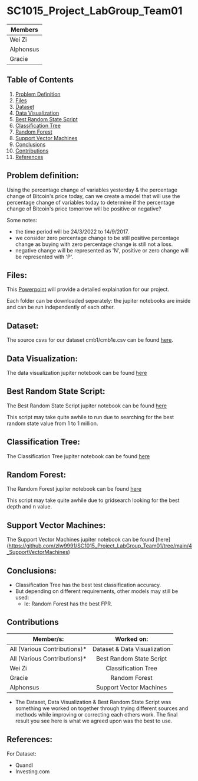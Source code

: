 # SC1015_Project_LabGroup_Team01

| Members       |
| ------------- |
| Wei Zi      |
| Alphonsus      |
| Gracie |

## Table of Contents  
1. [Problem Definition](#problem-definition)  
2. [Files](#files)
3. [Dataset](#dataset)
4. [Data Visualization](#data-visualization)
5. [Best Random State Script](#best-random-state-script)
6. [Classification Tree](#classification-tree)
7. [Random Forest](#random-forest)
8. [Support Vector Machines](#support-vector-machines)
9. [Conclusions](#conclusions)
10. [Contributions](#contributions)
11. [References](#references)

<a name="headers"/>


## Problem definition:
Using the percentage change of variables yesterday & the percentage change of Bitcoin's price today, can we create a model that will use the percentage change of variables today to determine if the percentage change of Bitcoin's price tomorrow will be positive or negative?

Some notes:
- the time period will be 24/3/2022 to 14/9/2017.
- we consider zero percentage change to be still positive percentage change as buying with zero percentage change is still not a loss.
- negative change will be represented as 'N', positive or zero change will be represented with 'P'.

## Files:
This [Powerpoint](https://github.com/zlw9991/SC1015_Project_LabGroup_Team01/blob/main/LabGroup_Team01.pptx) will provide a detailed explaination for our project.

Each folder can be downloaded seperately: the jupiter notebooks are inside and can be run independently of each other.

## Dataset:
The source csvs for our dataset cmb1/cmb1e.csv can be found [here](https://github.com/zlw9991/SC1015_Project_LabGroup_Team01/tree/main/1_DataVisualization).

## Data Visualization:
The data visualization jupiter notebook can be found [here](https://github.com/zlw9991/SC1015_Project_LabGroup_Team01/tree/main/1_DataVisualization)

## Best Random State Script:
The Best Random State Script jupiter notebook can be found [here](https://github.com/zlw9991/SC1015_Project_LabGroup_Team01/tree/main/2_ClassficationTree_And_BestRandomState)

This script may take quite awhile to run due to searching for the best random state value from 1 to 1 million.

## Classification Tree:
The Classification Tree jupiter notebook can be found [here](https://github.com/zlw9991/SC1015_Project_LabGroup_Team01/tree/main/2_ClassficationTree_And_BestRandomState)

## Random Forest:
The Random Forest jupiter notebook can be found [here](https://github.com/zlw9991/SC1015_Project_LabGroup_Team01/tree/main/3_RandomForest)

This script may take quite awhile due to gridsearch looking for the best depth and n value.

## Support Vector Machines:
The Support Vector Machines jupiter notebook can be found [here]
(https://github.com/zlw9991/SC1015_Project_LabGroup_Team01/tree/main/4_SupportVectorMachines)

## Conclusions:

- Classification Tree has the best test classification accuracy. 
- But depending on different requirements, other models may still be used:
    - Ie: Random Forest has the best FPR.


## Contributions

| Member/s:        | Worked on:           |
| ------------- |:-------------:|
| All (Various Contributions)*    | Dataset & Data Visualization |
| All (Various Contributions)*      | Best Random State Script      |
| Wei Zi | Classification Tree      |
| Gracie | Random Forest      |
| Alphonsus | Support Vector Machines      |

* The Dataset, Data Visualization & Best Random State Script was something we worked on together through trying different sources and methods while improving or correcting each others work. The final result you see here is what we agreed upon was the best to use.

## References:

For Dataset:
  - Quandl
  - Investing.com
